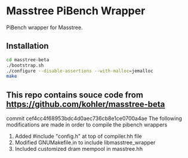 # Masstree PiBench Wrapper

PiBench wrapper for Masstree.

## Installation
```bash
cd masstree-beta 
./bootstrap.sh    
./configure --disable-assertions --with-malloc=jemalloc
make
```


## This repo contains souce code from https://github.com/kohler/masstree-beta 
commit cef4cc4f68953bdc4d0aec736cb8e1ce0700a4ae
The following modifications are made in order to compile the pibench wrappers

1. Added #include "config.h" at top of compiler.hh file 
2. Modified GNUMakefile.in to include libmasstree_wrapper
3. Included customized dram mempool in masstree.hh
